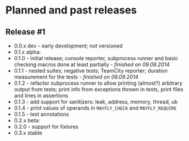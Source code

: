 # Planned and past releases

## Release #1

* 0.0.x dev - early development; not versioned
* 0.1.x alpha:
 * 0.1.0 - initial release; console reporter, subprocess runner and basic checking macros done at least partially - *finished on 09.06.2014*
 * 0.1.1 - nested suites; negative tests; TeamCity reporter; duration measurement for the tests - *finished on 06.09.2014*
 * 0.1.2 - refactor subprocess runner to allow printing (almost?) arbitrary output from tests; print info from exceptions thrown in tests, print files and lines in assertions
 * 0.1.3 - add support for sanitizers: leak, address, memory, thread, ub
 * 0.1.4 - print values of operands in `MAYFLY_CHECK` and `MAYFLY_REQUIRE`
 * 0.1.5 - test annotations
* 0.2.x beta:
 * 0.2.0 - support for fixtures
* 0.3.x stable
